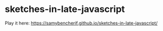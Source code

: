 # sketches-in-late-javascript

Play it here: https://samybencherif.github.io/sketches-in-late-javascript/

